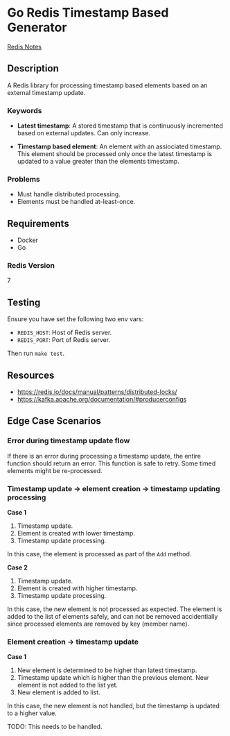 # Go Redis Timestamp Based Generator

[Redis Notes](docs/REDISNOTES.md)

## Description

A Redis library for processing timestamp based elements based on an external timestamp update.

### Keywords

- **Latest timestamp**: A stored timestamp that is continuously incremented based on external updates. Can only increase.

- **Timestamp based element**: An element with an assiociated timestamp. This element should be processed only once the latest timestamp is updated to a value greater than the elements timestamp.

### Problems

- Must handle distributed processing.
- Elements must be handled at-least-once.

## Requirements

- Docker
- Go

### Redis Version

7

## Testing

Ensure you have set the following two env vars:

- `REDIS_HOST`: Host of Redis server.
- `REDIS_PORT`: Port of Redis server.

Then run `make test`.

## Resources

- https://redis.io/docs/manual/patterns/distributed-locks/
- https://kafka.apache.org/documentation/#producerconfigs

## Edge Case Scenarios

### Error during timestamp update flow

If there is an error during processing a timestamp update, the entire function should return an error. This function is safe to retry. Some timed elements might be re-processed.

### Timestamp update -> element creation -> timestamp updating processing

**Case 1**

1. Timestamp update.
2. Element is created with lower timestamp.
3. Timestamp update processing.

In this case, the element is processed as part of the `Add` method.

**Case 2**

1. Timestamp update.
2. Element is created with higher timestamp.
3. Timestamp update processing.

In this case, the new element is not processed as expected. The element is added to the list of elements safely, and can not be removed accidentially since processed elements are
removed by key (member name).

### Element creation -> timestamp update

**Case 1**

1. New element is determined to be higher than latest timestamp.
2. Timestamp update which is higher than the previous element. New element is not added to the list yet.
3. New element is added to list.

In this case, the new element is not handled, but the timestamp is updated to a higher value.

TODO: This needs to be handled.
